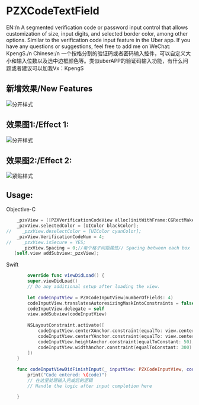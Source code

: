 # PZXCodeTextField
EN:/n
A segmented verification code or password input control that allows customization of size, input digits, and selected border color, among other options. Similar to the verification code input feature in the Uber app. If you have any questions or suggestions, feel free to add me on WeChat: KpengS./n
Chinese:/n
一个按格分割的验证码或者密码输入控件，可以自定义大小和输入位数以及选中边框颜色等。类似uberAPP的验证码输入功能，有什么问题或者建议可以加我Vx：KpengS
## 新增效果/New Features
![分开样式](https://github.com/PZXforXcode/PZXVerificationCodeTextField/blob/master/PZXVerificationCodeTextField/14761715847088_.pic.jpg)
## 效果图1:/Effect 1:
![分开样式](https://upload-images.jianshu.io/upload_images/19409325-abc359691897365c.gif?imageMogr2/auto-orient/strip)
## 效果图2:/Effect 2:
![紧贴样式](https://upload-images.jianshu.io/upload_images/19409325-2b23124e901fd1a2.gif?imageMogr2/auto-orient/strip)
## Usage:
Objective-C
```Objective-C
    _pzxView = [[PZXVerificationCodeView alloc]initWithFrame:CGRectMake(0, 100, self.view.frame.size.width, 60)];
    _pzxView.selectedColor = [UIColor blackColor];
//    _pzxView.deselectColor = [UIColor cyanColor];
    _pzxView.VerificationCodeNum = 4;
//    _pzxView.isSecure = YES;
      _pzxView.Spacing = 0;//每个格子间距属性// Spacing between each box
   [self.view addSubview:_pzxView];
```
Swift
```Swift
        override func viewDidLoad() {
        super.viewDidLoad()
        // Do any additional setup after loading the view.
        
        let codeInputView = PZXCodeInputView(numberOfFields: 4)
        codeInputView.translatesAutoresizingMaskIntoConstraints = false
        codeInputView.delegate = self
        view.addSubview(codeInputView)
        
        NSLayoutConstraint.activate([
            codeInputView.centerXAnchor.constraint(equalTo: view.centerXAnchor),
            codeInputView.centerYAnchor.constraint(equalTo: view.centerYAnchor),
            codeInputView.heightAnchor.constraint(equalToConstant: 50),
            codeInputView.widthAnchor.constraint(equalToConstant: 300)
        ])
    }
    
    func codeInputViewDidFinishInput(_ inputView: PZXCodeInputView, code: String) {
        print("Code entered: \(code)")
        // 在这里处理输入完成后的逻辑
        // Handle the logic after input completion here

    }
```



